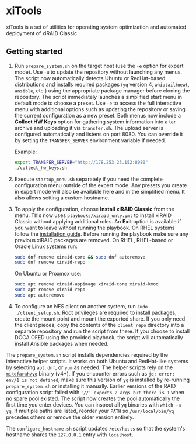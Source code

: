# xiTools

xiTools is a set of utilities for operating system optimization and automated deployment of xiRAID Classic.

## Getting started

1. Run `prepare_system.sh` on the target host (use the `-e` option for expert mode). Use `-u` to update the repository without launching any menus. The script now automatically detects Ubuntu or RedHat-based distributions and installs required packages (`yq` version 4, `whiptail`/`newt`, `ansible`, etc.) using the appropriate package manager before cloning the repository.
   The script immediately launches a simplified start menu in default mode to choose a preset. Use `-e` to access the full interactive menu with additional options such as updating the repository or saving the current configuration as a new preset.
   Both menus now include a **Collect HW Keys** option for gathering system information into a tar archive and uploading it via `transfer.sh`. The upload server is configured automatically and listens on port 8080. You can override it by setting the `TRANSFER_SERVER` environment variable if needed.

   Example:
   ```bash
   export TRANSFER_SERVER="http://178.253.23.152:8080"
   ./collect_hw_keys.sh
   ```
2. Execute `startup_menu.sh` separately if you need the complete configuration menu outside of the expert mode. Any presets you create in expert mode will also be available here and in the simplified menu. It also allows setting a custom hostname.
3. To apply the configuration, choose **Install xiRAID Classic** from the menu.
   This now uses `playbooks/xiraid_only.yml` to install xiRAID Classic without applying
   additional roles. An **Exit** option is available if you want to leave without running the playbook.
   On RHEL systems follow the [installation guide](https://xinnor.io/docs/xiRAID-4.3.0/E/en/IG/installing_xiraid_classic_on_rhel.html).
   Before running the playbook make sure any previous xiRAID packages are removed.
   On RHEL, RHEL-based or Oracle Linux systems run:
   ```bash
   sudo dnf remove xiraid-core && sudo dnf autoremove
   sudo dnf remove xiraid-repo
   ```
   On Ubuntu or Proxmox use:
   ```bash
   sudo apt remove xiraid-appimage xiraid-core xiraid-kmod
   sudo apt remove xiraid-repo
   sudo apt autoremove
   ```
4. To configure an NFS client on another system, run `sudo ./client_setup.sh`. Root
   privileges are required to install packages, create the mount point and mount
   the exported share. If you only need the client pieces, copy the contents of
   the `client_repo` directory into a separate repository and run the script
   from there. If you choose to install DOCA OFED using the provided playbook,
   the script will automatically install Ansible packages when needed.

The `prepare_system.sh` script installs dependencies required by the interactive helper scripts. It works on both Ubuntu and RedHat-like systems by selecting `apt`, `dnf`, or `yum` as needed. The helper scripts rely on the [`mikefarah/yq`](https://github.com/mikefarah/yq) binary (v4+). If you encounter errors such as `jq: error: env/1 is not defined`, make sure this version of `yq` is installed by re-running `prepare_system.sh` or installing it manually.
Earlier versions of the RAID configuration script failed with `'//' expects 2 args but there is 1` when no spare pool existed. The script now creates the pool automatically the first time you enter devices.
You can inspect all `yq` binaries with `which -a yq`. If multiple paths are listed, reorder your `PATH` so `/usr/local/bin/yq` precedes others or remove the older version entirely.

The `configure_hostname.sh` script updates `/etc/hosts` so that the system's hostname shares the `127.0.0.1` entry with `localhost`.
